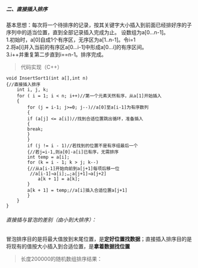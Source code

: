 ##### 二、直接插入排序

基本思想：每次将一个待排序的记录，按其关键字大小插入到前面已经排好序的子序列中的适当位置，直到全部记录插入完成为止。
设数组为a[0…n-1]。<br>
1.初始时，a[0]自成1个有序区，无序区为a[1..n-1]。令i=1<br>
2.将a[i]并入当前的有序区a[0…i-1]中形成a[0…i]的有序区间。<br>
3.i++并重复第二步直到i==n-1。排序完成。<br>

> 代码实现（C++）

```
void InsertSort1(int a[],int n)
{//直接插入排序
    int i, j, k;
    for ( i = 1; i < n; i++)//第一个元素天然有序，从a[1]开始插入
    {
        for (j = i-1; j>=0; j--)//a[0]至a[i-1]为有序数列
        {	
	    if (a[j] <= a[i])//找到合适位置跳出循环，准备插入
	    {
		break;
	    }
    	}
	    if (j != i - 1)//若找到的位置不是有序组最后一个
	    {//若j=i-1,则a[0]-a[i]已有序，无需排序
		int temp = a[i];
		for (k = i - 1; k > j; k--)
		{//从a[i-1]开始向前到a[j+1]每项后移一位
		 //a[i-1]→a[i];…;a[j+1]→a[j+2]
		    a[k + 1] = a[k];
		}
		a[k + 1] = temp;//a[i]插入合适位置a[j+1]
	    }
	}
}
```

###### 直接插与冒泡的差别（由小到大排序）：
冒泡排序目的是将最大值放到末尾位置，是**定好位置找数据**；直接插入排序目的是将现有的值按大小插入到合适位置，是**拿着数据找位置**
> 长度200000的随机数组排序结果：
<html>
<img name="insert" src="">
</html>
